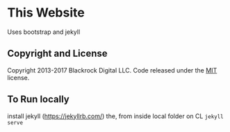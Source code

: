 # This Website 

Uses bootstrap and jekyll


## Copyright and License

Copyright 2013-2017 Blackrock Digital LLC. Code released under the [MIT](https://github.com/BlackrockDigital/startbootstrap-agency/blob/gh-pages/LICENSE) license.

## To Run locally

install jekyll (https://jekyllrb.com/)
the, from inside local folder on CL `jekyll serve`
